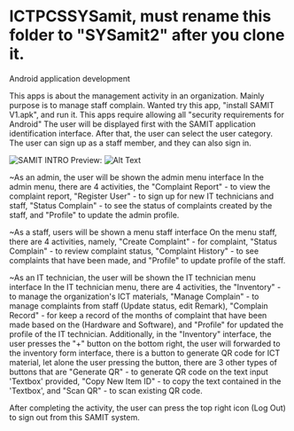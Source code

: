 # ICTPCSSYSamit, must rename this folder to "SYSamit2" after you clone it.
Android application development

This apps is about the management activity in an organization. Mainly purpose is to manage staff complain.
Wanted try this app, "install SAMIT V1.apk", and run it.
This apps require allowing all "security requirements for Android"
The user will be displayed first with the SAMIT application identification interface.
After that, the user can select the user category.
The user can sign up as a staff member, and they can also sign in.

![SAMIT INTRO](/master/logo.png)
Preview: ![Alt Text](https://github.com/NERO1412/ICTPCSSYSamit/blob/master/GIF-200616_143332.gif)

~As an admin, the user will be shown the admin menu interface
In the admin menu, there are 4 activities, the "Complaint Report" - to view the complaint report,
"Register User" - to sign up for new IT technicians and staff, "Status Complain" - to see the status of complaints
created by the staff, and "Profile" to update the admin profile.

~As a staff, users will be shown a menu staff interface
On the menu staff, there are 4 activities, namely, "Create Complaint" - for complaint, "Status Complain" - 
to review complaint status, "Complaint History" - to see complaints that have been made, and "Profile" to update
profile of the staff.

~As an IT technician, the user will be shown the IT technician menu interface
In the IT technician menu, there are 4 activities, the "Inventory" - to manage the organization's ICT materials,
"Manage Complain" - to manage complaints from staff (Update status, edit Remark), "Complain Record" - for
keep a record of the months of complaint that have been made based on the (Hardware and Software), and "Profile" for
updated the profile of the IT technician.
Additionally, in the "Inventory" interface, the user presses the "+" button on the bottom right, the user will
forwarded to the inventory form interface, there is a button to generate QR code for ICT material, let alone the 
user pressing the button, there are 3 other types of buttons that are "Generate QR" - to generate QR code on the 
text input 'Textbox' provided, "Copy New Item ID" - to copy the text contained in the 'Textbox', and "Scan QR" - 
to scan existing QR code.

After completing the activity, the user can press the top right icon (Log Out) to sign out from this SAMIT system.

